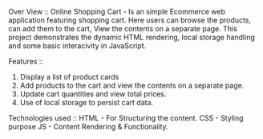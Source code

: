 Over View ::
Online Shopping Cart - Is an simple Ecommerce web application featuring shopping cart. Here users can browse the products, can add them to the cart, View the contents on a separate page. This project demonstrates the dynamic HTML rendering, local storage handling and some basic interacivity in JavaScript.

Features ::
1. Display a list of product cards
2. Add products to the cart and view the contents on a separate page.
3. Update cart quantities and view total prices.
4. Use of local storage to persist cart data.

Technologies used ::
HTML - For Structuring the content.
CSS - Styling purpose
JS - Content Rendering & Functionality.
